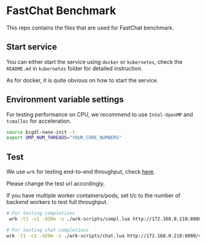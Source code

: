 # FastChat Benchmark

This repo contains the files that are used for FastChat benchmark.


## Start service

You can either start the service using `docker` or `kubernetes`, check the `README.md` in `kubernetes` folder for detailed instruction.

As for docker, it is quite obvious on how to start the service.

## Environment variable settings

For testing performance on CPU, we recommend to use `Intel-OpenMP` and `tcmalloc` for acceleration.

```bash
source bigdl-nano-init -t
export OMP_NUM_THREADS="YOUR_CORE_NUMBERS"
```


## Test

We use `wrk` for testing end-to-end throughput, check [here](https://github.com/wg/wrk).

Please change the test url accordingly.

If you have multiple worker containers/pods, set t/c to the number of backend workers to test full throughput.

```bash
# For testing completions
 wrk -t1 -c1 -d20m -s ./wrk-scripts/compl.lua http://172.168.0.218:8000/v1/completions --timeout 1m

# For testing chat completions
wrk -t1 -c1 -d20m -s ./wrk-scripts/chat.lua http://172.168.0.218:8000/v1/chat/completions --timeout 1m

```
